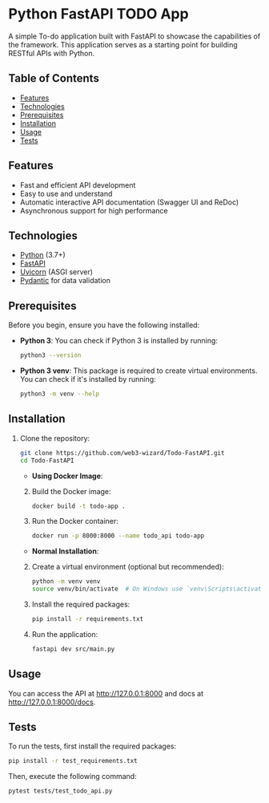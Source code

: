 # Python FastAPI TODO App

A simple To-do application built with FastAPI to showcase the capabilities of the framework. This application serves as a starting point for building RESTful APIs with Python.

## Table of Contents

- [Features](#features)
- [Technologies](#technologies)
- [Prerequisites](#prerequisites)
- [Installation](#installation)
- [Usage](#usage)
- [Tests](#tests)

## Features

- Fast and efficient API development
- Easy to use and understand
- Automatic interactive API documentation (Swagger UI and ReDoc)
- Asynchronous support for high performance

## Technologies

- [Python](https://www.python.org/) (3.7+)
- [FastAPI](https://fastapi.tiangolo.com/)
- [Uvicorn](https://www.uvicorn.org/) (ASGI server)
- [Pydantic](https://pydantic-docs.helpmanual.io/) for data validation

## Prerequisites

Before you begin, ensure you have the following installed:

- **Python 3**: You can check if Python 3 is installed by running:
  
  ```bash
  python3 --version
  ```

- **Python 3 venv**: This package is required to create virtual environments. You can check if it's installed by running:

    ```bash
    python3 -m venv --help
    ```

## Installation

1. Clone the repository:

   ```bash
   git clone https://github.com/web3-wizard/Todo-FastAPI.git
   cd Todo-FastAPI
   ```

   - **Using Docker Image**:

    2. Build the Docker image:

        ```bash
        docker build -t todo-app .
        ```

    3. Run the Docker container:

        ```bash
        docker run -p 8000:8000 --name todo_api todo-app
        ```

    - **Normal Installation**:

    2. Create a virtual environment (optional but recommended):

        ```bash
        python -m venv venv
        source venv/bin/activate  # On Windows use `venv\Scripts\activate`
        ```

    3. Install the required packages:
        
        ```bash
        pip install -r requirements.txt
        ```

    4. Run the application:

        ```bash
        fastapi dev src/main.py
        ```

## Usage

You can access the API at http://127.0.0.1:8000 and docs at http://127.0.0.1:8000/docs.


## Tests

To run the tests, first install the required packages:

```bash
pip install -r test_requirements.txt
```

Then, execute the following command:

```bash
pytest tests/test_todo_api.py
```